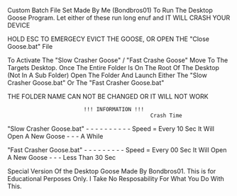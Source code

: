 Custom Batch File Set Made By Me (Bondbros01) To Run The Desktop Goose Program.
Let either of these run long enuf and IT WILL CRASH YOUR DEVICE

   HOLD ESC TO EMERGECY EVICT THE GOOSE, OR OPEN THE "Close Goose.bat" File


To Activate The "Slow Crasher Goose" / "Fast Crashe  Goose" Move To The Targets Desktop.
Once The Entire Folder Is On The Root Of The Desktop (Not In A Sub Folder)
Open The Folder And Launch Either The "Slow Crasher Goose.bat" Or The "Fast Crasher  Goose.bat"



THE FOLDER NAME CAN NOT BE CHANGED OR IT WILL NOT WORK




                            !!! INFORMATION !!!
												 Crash Time
"Slow Crasher Goose.bat" - - - - - - - - - - Speed = Every 10 Sec It Will Open A New Goose - - -  A While

"Fast Crasher  Goose.bat"  - - - - - - - - - Speed = Every 00 Sec It Will Open A New Goose - - -  Less Than 30 Sec



Special Version Of the Desktop Goose Made By Bondbros01.
This is for Educational Perposes Only. I Take No Resposability For What You Do With This.
